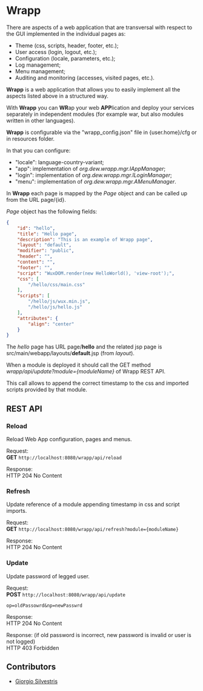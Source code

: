 # Wrapp

There are aspects of a web application that are transversal with respect to the GUI implemented in the individual pages as:

* Theme (css, scripts, header, footer, etc.);
* User access (login, logout, etc.);
* Configuration (locale, parameters, etc.);
* Log management;
* Menu management;
* Auditing and monitoring (accesses, visited pages, etc.).

**Wrapp** is a web application that allows you to easily implement all the aspects listed above in a structured way.

With **Wrapp** you can **WR**ap your web **APP**lication and deploy your services separately in independent modules (for example war, but also modules written in other languages).

**Wrapp** is configurable via the "wrapp_config.json" file in {user.home}/cfg or in resources folder.

In that you can configure:

* "locale": language-country-variant;
* "app": implementation of *org.dew.wrapp.mgr.IAppManager*;
* "login": implementation of *org.dew.wrapp.mgr.ILoginManager*;
* "menu": implementation of *org.dew.wrapp.mgr.AMenuManager*.

In **Wrapp** each page is mapped by the *Page* object and can be called up from the URL page/{id}.

*Page* object has the following fields:

```json
{
	"id": "hello",
	"title": "Hello page",
	"description": "This is an example of Wrapp page",
	"layout": "default",
	"modifier": "public",
	"header": "",
	"content": "",
	"footer": "",
	"script": "WuxDOM.render(new HelloWorld(), 'view-root');",
	"css": [
		"/hello/css/main.css"
	],
	"scripts": [
		"/hello/js/wux.min.js",
		"/hello/js/hello.js"
	],
	"attributes": {
		"align": "center"
	}
}
```

The *hello* page has URL page/**hello** and the related jsp page is src/main/webapp/layouts/**default**.jsp (from *layout*).

When a module is deployed it should call the GET method *wrapp/api/update?module={moduleName}* of Wrapp REST API.

This call allows to append the correct timestamp to the css and imported scripts provided by that module.

## REST API 

### Reload
Reload Web App configuration, pages and menus.

Request:<br />
**GET** `http://localhost:8080/wrapp/api/reload`

Response:<br />
HTTP 204 No Content<br />

### Refresh
Update reference of a module appending timestamp in css and script imports.

Request:<br />
**GET** `http://localhost:8080/wrapp/api/refresh?module={moduleName}`

Response:<br />
HTTP 204 No Content<br />

### Update
Update password of legged user.

Request:<br />
**POST** `http://localhost:8080/wrapp/api/update`

`op=oldPassowrd&np=newPasswrd`

Response:<br />
HTTP 204 No Content<br />

Response: (if old password is incorrect, new password is invalid or user is not logged)<br />
HTTP 403 Forbidden<br />

## Contributors

* [Giorgio Silvestris](https://github.com/giosil)
